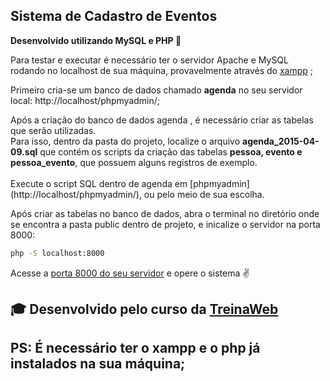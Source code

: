 ## Sistema de Cadastro de Eventos
<b>Desenvolvido utilizando MySQL e PHP :elephant:</b>

Para testar e executar é necessário ter o servidor Apache e MySQL rodando no localhost de sua máquina, 
provavelmente através do [xampp](https://www.apachefriends.org/pt_br/index.html) ;

Primeiro cria-se um banco de dados chamado <b>agenda</b>
no seu servidor local: http://localhost/phpmyadmin/;

<p>
  Após a criação do banco de dados agenda , é necessário criar as tabelas que serão utilizadas.
  <br>
  Para isso, dentro da pasta do projeto, localize o arquivo <b>agenda_2015-04-09.sql</b>
  que contém os scripts da criação das tabelas <b>pessoa, evento e pessoa_evento</b>,
   que possuem alguns registros de exemplo.
  <br>
  <br>
  Execute o script SQL dentro de agenda em [phpmyadmin](http://localhost/phpmyadmin/),
  ou pelo meio de sua escolha.
</p>

Após criar as tabelas no banco de dados,
abra o terminal no diretório onde se encontra a pasta public dentro de projeto,
e inicalize o servidor na porta 8000:

```bash
php -S localhost:8000
```

Acesse a [porta 8000 do seu servidor](localhost:8000/) e opere o sistema :v:
## :mortar_board: Desenvolvido pelo curso da [TreinaWeb](https://www.treinaweb.com.br/)


## PS: É necessário ter o xampp e o php já instalados na sua máquina;
